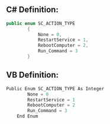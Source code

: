 
## C# Definition:
```cs
public enum SC_ACTION_TYPE
        {
            None = 0,
            RestartService = 1,
            RebootComputer = 2,
            Run_Command = 3
        }
```

## VB Definition:
```cs
Public Enum SC_ACTION_TYPE As Integer
        None = 0
        RestartService = 1
        RebootComputer = 2
        Run_Command = 3
    End Enum
```
